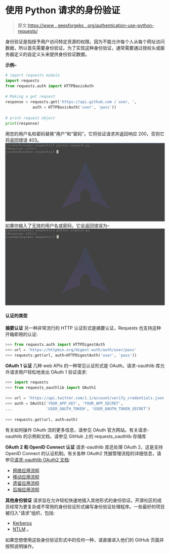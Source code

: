# 使用 Python 请求的身份验证

> 原文:[https://www . geesforgeks . org/authentication-use-python-requests/](https://www.geeksforgeeks.org/authentication-using-python-requests/)

身份验证是指授予用户访问特定资源的权限。因为不能允许每个人从每个网址访问数据，所以首先需要身份验证。为了实现这种身份验证，通常需要通过授权头或服务器定义的自定义头来提供身份验证数据。

**示例–**

```py
# import requests module
import requests
from requests.auth import HTTPBasicAuth

# Making a get request
response = requests.get('https://api.github.com / user, ',
            auth = HTTPBasicAuth('user', 'pass'))

# print request object
print(response)
```

用您的用户名和密码替换“用户”和“密码”。它将验证请求并返回响应 200，否则它将返回错误 403。
![authenticate-python-requests](img/325caaccbf4f63ce0af118200e499e09.png)
如果你输入了无效的用户名或密码，它会返回错误为–
![autentication-python-requests](img/ad3fbca57f8f2facade6dfe9c91ed810.png)

#### 认证的类型

**摘要认证**
另一种非常流行的 HTTP 认证形式是摘要认证，Requests 也支持这种开箱即用的认证:

```py
>>> from requests.auth import HTTPDigestAuth
>>> url = 'https://httpbin.org/digest-auth/auth/user/pass'
>>> requests.get(url, auth=HTTPDigestAuth('user', 'pass'))

```

**OAuth 1 认证**
几种 web APIs 的一种常见认证形式是 OAuth。请求-oauthlib 库允许请求用户轻松地发出 OAuth 1 验证请求:

```py
>>> import requests
>>> from requests_oauthlib import OAuth1

>>> url = 'https://api.twitter.com/1.1/account/verify_credentials.json'
>>> auth = OAuth1('YOUR_APP_KEY', 'YOUR_APP_SECRET',
...               'USER_OAUTH_TOKEN', 'USER_OAUTH_TOKEN_SECRET')

>>> requests.get(url, auth=auth)

```

有关如何操作 OAuth 流的更多信息，请参见 OAuth 官方网站。有关请求-oauthlib 的示例和文档，请参见 GitHub 上的 requests_oauthlib 存储库

**OAuth 2 和 OpenID Connect 认证**
请求-oauthlib 库还处理 OAuth 2，这是支持 OpenID Connect 的认证机制。有关各种 OAuth2 凭据管理流程的详细信息，请参见[请求-oauthlib OAuth2 文档](https://requests-oauthlib.readthedocs.io/en/latest/oauth2_workflow.html):

*   [网络应用流程](https://requests-oauthlib.readthedocs.io/en/latest/oauth2_workflow.html#web-application-flow)
*   [移动应用流程](https://requests-oauthlib.readthedocs.io/en/latest/oauth2_workflow.html#mobile-application-flow)
*   [遗留应用流程](https://requests-oauthlib.readthedocs.io/en/latest/oauth2_workflow.html#legacy-application-flow)
*   [后端应用流程](https://requests-oauthlib.readthedocs.io/en/latest/oauth2_workflow.html#backend-application-flow)

**其他身份验证**
请求旨在允许轻松快速地插入其他形式的身份验证。开源社区的成员经常为更复杂或不常用的身份验证形式编写身份验证处理程序。一些最好的项目被归入“请求”组织，包括:

*   [Kerberos](https://github.com/requests/requests-kerberos)
*   [NTLM](https://github.com/requests/requests-ntlm) 。

如果您想使用这些身份验证形式中的任何一种，请直接进入他们的 GitHub 页面并按照说明操作。